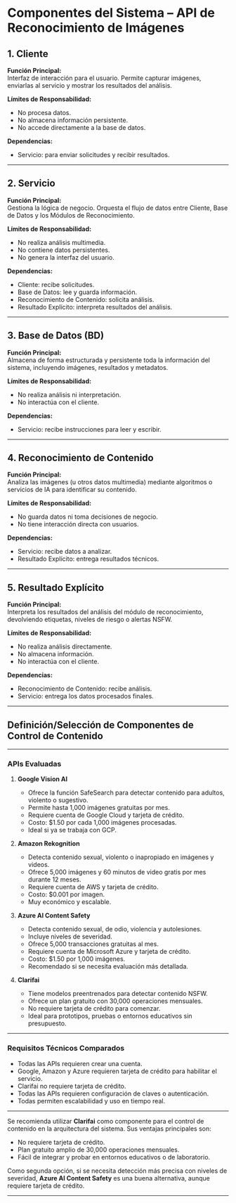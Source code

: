 # Componentes del Sistema – API de Reconocimiento de Imágenes

## 1. Cliente

**Función Principal:**  
Interfaz de interacción para el usuario. Permite capturar imágenes, enviarlas al servicio y mostrar los resultados del análisis.

**Límites de Responsabilidad:**  
- No procesa datos.  
- No almacena información persistente.  
- No accede directamente a la base de datos.

**Dependencias:**  
- Servicio: para enviar solicitudes y recibir resultados.

---

## 2. Servicio

**Función Principal:**  
Gestiona la lógica de negocio. Orquesta el flujo de datos entre Cliente, Base de Datos y los Módulos de Reconocimiento.

**Límites de Responsabilidad:**  
- No realiza análisis multimedia.  
- No contiene datos persistentes.  
- No genera la interfaz del usuario.

**Dependencias:**  
- Cliente: recibe solicitudes.  
- Base de Datos: lee y guarda información.  
- Reconocimiento de Contenido: solicita análisis.  
- Resultado Explícito: interpreta resultados del análisis.

---

## 3. Base de Datos (BD)

**Función Principal:**  
Almacena de forma estructurada y persistente toda la información del sistema, incluyendo imágenes, resultados y metadatos.

**Límites de Responsabilidad:**  
- No realiza análisis ni interpretación.  
- No interactúa con el cliente.

**Dependencias:**  
- Servicio: recibe instrucciones para leer y escribir.

---

## 4. Reconocimiento de Contenido

**Función Principal:**  
Analiza las imágenes (u otros datos multimedia) mediante algoritmos o servicios de IA para identificar su contenido.

**Límites de Responsabilidad:**  
- No guarda datos ni toma decisiones de negocio.  
- No tiene interacción directa con usuarios.

**Dependencias:**  
- Servicio: recibe datos a analizar.  
- Resultado Explícito: entrega resultados técnicos.

---

## 5. Resultado Explícito

**Función Principal:**  
Interpreta los resultados del análisis del módulo de reconocimiento, devolviendo etiquetas, niveles de riesgo o alertas NSFW.

**Límites de Responsabilidad:**  
- No realiza análisis directamente.  
- No almacena información.  
- No interactúa con el cliente.

**Dependencias:**  
- Reconocimiento de Contenido: recibe análisis.  
- Servicio: entrega los datos procesados finales.

---

## Definición/Selección de Componentes de Control de Contenido


---

### APIs Evaluadas

1. **Google Vision AI**
   - Ofrece la función SafeSearch para detectar contenido para adultos, violento o sugestivo.
   - Permite hasta 1,000 imágenes gratuitas por mes.
   - Requiere cuenta de Google Cloud y tarjeta de crédito.
   - Costo: $1.50 por cada 1,000 imágenes procesadas.
   - Ideal si ya se trabaja con GCP.

2. **Amazon Rekognition**
   - Detecta contenido sexual, violento o inapropiado en imágenes y videos.
   - Ofrece 5,000 imágenes y 60 minutos de video gratis por mes durante 12 meses.
   - Requiere cuenta de AWS y tarjeta de crédito.
   - Costo: $0.001 por imagen.
   - Muy económico y escalable.

3. **Azure AI Content Safety**
   - Detecta contenido sexual, de odio, violencia y autolesiones.
   - Incluye niveles de severidad.
   - Ofrece 5,000 transacciones gratuitas al mes.
   - Requiere cuenta de Microsoft Azure y tarjeta de crédito.
   - Costo: $1.50 por 1,000 imágenes.
   - Recomendado si se necesita evaluación más detallada.

4. **Clarifai**
   - Tiene modelos preentrenados para detectar contenido NSFW.
   - Ofrece un plan gratuito con 30,000 operaciones mensuales.
   - No requiere tarjeta de crédito para comenzar.
   - Ideal para prototipos, pruebas o entornos educativos sin presupuesto.

---

### Requisitos Técnicos Comparados

- Todas las APIs requieren crear una cuenta.
- Google, Amazon y Azure requieren tarjeta de crédito para habilitar el servicio.
- Clarifai no requiere tarjeta de crédito.
- Todas las APIs requieren configuración de claves o autenticación.
- Todas permiten escalabilidad y uso en tiempo real.

---


Se recomienda utilizar **Clarifai** como componente para el control de contenido en la arquitectura del sistema. Sus ventajas principales son:

- No requiere tarjeta de crédito.
- Plan gratuito amplio de 30,000 operaciones mensuales.
- Fácil de integrar y probar en entornos educativos o de laboratorio.

Como segunda opción, si se necesita detección más precisa con niveles de severidad, **Azure AI Content Safety** es una buena alternativa, aunque requiere tarjeta de crédito.

---


